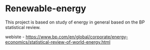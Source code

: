 # Renewable-energy

This project is based on study of energy in general based on the BP statistical review.

webiste - https://www.bp.com/en/global/corporate/energy-economics/statistical-review-of-world-energy.html
